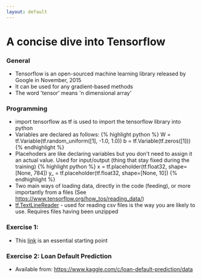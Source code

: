 ```yaml
---
layout: default
---
```


# A concise dive into Tensorflow

### General
* Tensorflow is an open-sourced machine learning library released by Google in November, 2015
* It can be used for any gradient-based methods
* The word 'tensor' means 'n dimensional array'

### Programming
* import tensorflow as tf  is used to import the tensorflow library into python
* Variables are declared as follows:
{% highlight python %}
W = tf.Variable(tf.random_uniform([1], -1.0, 1.0))
b = tf.Variable(tf.zeros([1]))
{% endhighlight %}
* Placehoders are like declaring variables but you don't need to assign it an actual value. Used for input/output (thing that stay fixed during the training)
{% highlight python %}
x = tf.placeholder(tf.float32, shape=[None, 784])
y_ = tf.placeholder(tf.float32, shape=[None, 10])
{% endhighlight %}
* Two main ways of loading data, directly in the code (feeding), or more importantly from a files (See https://www.tensorflow.org/how_tos/reading_data/)
* [tf.TextLineReader](https://www.tensorflow.org/api_docs/python/io_ops/readers#TextLineReader) - used for reading csv files is the way you are likely to use. Requires files having been unzipped

### Exercise 1:
* This [link](https://www.tensorflow.org/tutorials/mnist/pros/) is an essential starting point

### Exercise 2: Loan Default Prediction
* Available from: https://www.kaggle.com/c/loan-default-prediction/data

